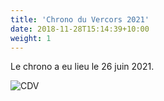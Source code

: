 ```yaml
---
title: 'Chrono du Vercors 2021'
date: 2018-11-28T15:14:39+10:00
weight: 1
---
```


Le chrono a eu lieu le 26 juin 2021.

![CDV](/images/chrono/chrono_2021.webp)